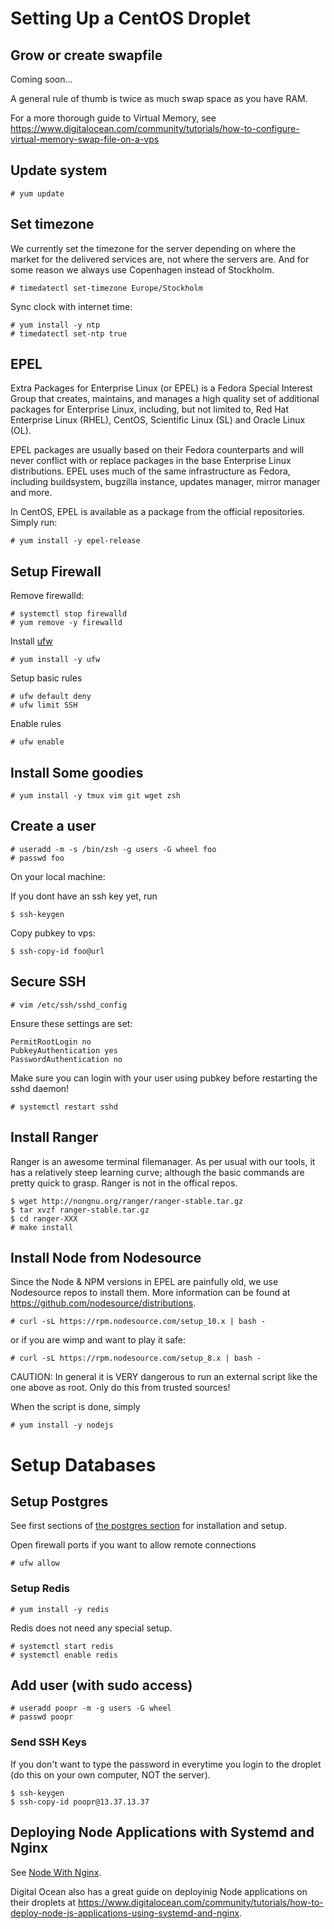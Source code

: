 # Setting Up a CentOS Droplet

## Grow or create swapfile

Coming soon...

A general rule of thumb is twice as much swap space as you have RAM.

For a more thorough guide to Virtual Memory, see
<https://www.digitalocean.com/community/tutorials/how-to-configure-virtual-memory-swap-file-on-a-vps>

## Update system

```
# yum update
```

## Set timezone

We currently set the timezone for the server depending on where the market
for the delivered services are, not where the servers are. And for some
reason we always use Copenhagen instead of Stockholm.

```
# timedatectl set-timezone Europe/Stockholm
```

Sync clock with internet time:

```
# yum install -y ntp
# timedatectl set-ntp true
```

## EPEL

Extra Packages for Enterprise Linux (or EPEL) is a Fedora Special Interest
Group that creates, maintains, and manages a high quality set of additional
packages for Enterprise Linux, including, but not limited to, Red Hat
Enterprise Linux (RHEL), CentOS, Scientific Linux (SL) and Oracle Linux (OL).

EPEL packages are usually based on their Fedora counterparts and will never
conflict with or replace packages in the base Enterprise Linux distributions.
EPEL uses much of the same infrastructure as Fedora, including buildsystem,
bugzilla instance, updates manager, mirror manager and more.

In CentOS, EPEL is available as a package from the official repositories. Simply run:

```
# yum install -y epel-release
```

## Setup Firewall

Remove firewalld:

```
# systemctl stop firewalld
# yum remove -y firewalld
```

Install [ufw](https://wiki.archlinux.org/index.php/Uncomplicated_Firewall)

```
# yum install -y ufw
```

Setup basic rules

```
# ufw default deny
# ufw limit SSH
```

Enable rules

```
# ufw enable
```

## Install Some goodies

```
# yum install -y tmux vim git wget zsh
```

## Create a user

```
# useradd -m -s /bin/zsh -g users -G wheel foo
# passwd foo
```

On your local machine:

If you dont have an ssh key yet, run

```
$ ssh-keygen
```

Copy pubkey to vps:

```
$ ssh-copy-id foo@url
```

## Secure SSH

```
# vim /etc/ssh/sshd_config
```

Ensure these settings are set:

```
PermitRootLogin no
PubkeyAuthentication yes
PasswordAuthentication no
```

Make sure you can login with your user using pubkey before restarting the sshd
daemon!

```
# systemctl restart sshd
```

## Install Ranger

Ranger is an awesome terminal filemanager. As per usual with our tools, it has
a relatively steep learning curve; although the basic commands are pretty quick
to grasp. Ranger is not in the offical repos.

```
$ wget http://nongnu.org/ranger/ranger-stable.tar.gz
$ tar xvzf ranger-stable.tar.gz
$ cd ranger-XXX
# make install
```

## Install Node from Nodesource

Since the Node & NPM versions in EPEL are painfully old, we use Nodesource
repos to install them. More information can be found at
<https://github.com/nodesource/distributions>.

```
# curl -sL https://rpm.nodesource.com/setup_10.x | bash -
```

or if you are wimp and want to play it safe:

```
# curl -sL https://rpm.nodesource.com/setup_8.x | bash -
```

CAUTION: In general it is VERY dangerous to run an external script like the one
above as root. Only do this from trusted sources!

When the script is done, simply

```
# yum install -y nodejs
```

# Setup Databases

## Setup Postgres

See first sections of [the postgres section](databases/postgres) for
installation and setup.

Open firewall ports if you want to allow remote connections

```
# ufw allow 
```

### Setup Redis

```
# yum install -y redis
```

Redis does not need any special setup.

```
# systemctl start redis
# systemctl enable redis
```

## Add user (with sudo access)

```
# useradd poopr -m -g users -G wheel
# passwd poopr
```

### Send SSH Keys

If you don't want to type the password in everytime you login
to the droplet (do this on your own computer, NOT the server).

```
$ ssh-keygen
$ ssh-copy-id poopr@13.37.13.37
```

## Deploying Node Applications with Systemd and Nginx

See [Node With Nginx](node-with-nginx.md).

Digital Ocean also has a great guide on deployinig Node applications on their droplets at 
<https://www.digitalocean.com/community/tutorials/how-to-deploy-node-js-applications-using-systemd-and-nginx>.
